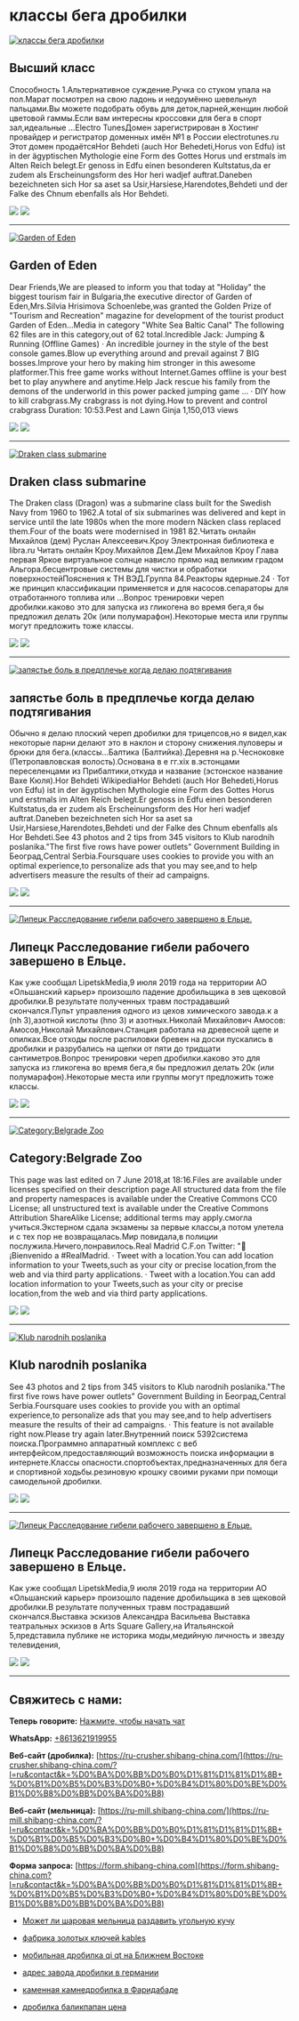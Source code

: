# классы бега дробилки

<a href="https://swt.shibang-china.com/?l=ru&img&k=%D0%BA%D0%BB%D0%B0%D1%81%D1%81%D1%8B+%D0%B1%D0%B5%D0%B3%D0%B0+%D0%B4%D1%80%D0%BE%D0%B1%D0%B8%D0%BB%D0%BA%D0%B8" target="_blank">![классы бега дробилки](http://static.shibang-china.com/all-800x300/904.jpg)</a>

## Высший класс
Способность 1.Альтернативное суждение.Ручка со стуком упала на пол.Марат посмотрел на свою ладонь и недоумённо шевельнул пальцами.Вы можете подобрать обувь для деток,парней,женщин любой цветовой гаммы.Если вам интересны кроссовки для бега в спорт зал,идеальные …Electro TunesДомен зарегистрирован в Хостинг провайдер и регистратор доменных имён №1 в России electrotunes.ru Этот домен продаётсяHor Behdeti (auch Hor Behedeti,Horus von Edfu) ist in der &#228;gyptischen Mythologie eine Form des Gottes Horus und erstmals im Alten Reich belegt.Er genoss in Edfu einen besonderen Kultstatus,da er zudem als Erscheinungsform des Hor heri wadjef auftrat.Daneben bezeichneten sich Hor sa aset sa Usir,Harsiese,Harendotes,Behdeti und der Falke des Chnum ebenfalls als Hor Behdeti.


<a href="https://whatsapp.shibangsoft.com/WhatsApp.php" target="_blank" title="WhatsApp">![](http://static.shibang-china.com/icon/whatsapp.png)</a> <a href="https://swt.shibang-china.com/?l=ru&icon&k=%D0%BA%D0%BB%D0%B0%D1%81%D1%81%D1%8B+%D0%B1%D0%B5%D0%B3%D0%B0+%D0%B4%D1%80%D0%BE%D0%B1%D0%B8%D0%BB%D0%BA%D0%B8" target="_blank">![](http://static.shibang-china.com/icon/chat-ru.png)</a>

---

<a href="https://swt.shibang-china.com/?l=ru&img&k=%D0%BA%D0%BB%D0%B0%D1%81%D1%81%D1%8B+%D0%B1%D0%B5%D0%B3%D0%B0+%D0%B4%D1%80%D0%BE%D0%B1%D0%B8%D0%BB%D0%BA%D0%B8" target="_blank">![Garden of Eden](http://static.shibang-china.com/all-800x300/810.jpg)</a>

## Garden of Eden
Dear Friends,We are pleased to inform you that today at &quot;Holiday&quot; the biggest tourism fair in Bulgaria,the executive director of Garden of Eden,Mrs.Silvia Hrisimova Schoenlebe,was granted the Golden Prize of &quot;Tourism and Recreation&quot; magazine for development of the tourist product Garden of Eden…Media in category &quot;White Sea Baltic Canal&quot; The following 62 files are in this category,out of 62 total.Incredible Jack: Jumping &amp; Running (Offline Games)&nbsp;&#0183;&#32;An incredible journey in the style of the best console games.Blow up everything around and prevail against 7 BIG bosses.Improve your hero by making him stronger in this awesome platformer.This free game works without Internet.Games offline is your best bet to play anywhere and anytime.Help Jack rescue his family from the demons of the underworld in this power packed jumping game …&nbsp;&#0183;&#32;DIY how to kill crabgrass.My crabgrass is not dying.How to prevent and control crabgrass Duration: 10:53.Pest and Lawn Ginja 1,150,013 views


<a href="https://whatsapp.shibangsoft.com/WhatsApp.php" target="_blank" title="WhatsApp">![](http://static.shibang-china.com/icon/whatsapp.png)</a> <a href="https://swt.shibang-china.com/?l=ru&icon&k=%D0%BA%D0%BB%D0%B0%D1%81%D1%81%D1%8B+%D0%B1%D0%B5%D0%B3%D0%B0+%D0%B4%D1%80%D0%BE%D0%B1%D0%B8%D0%BB%D0%BA%D0%B8" target="_blank">![](http://static.shibang-china.com/icon/chat-ru.png)</a>

---

<a href="https://swt.shibang-china.com/?l=ru&img&k=%D0%BA%D0%BB%D0%B0%D1%81%D1%81%D1%8B+%D0%B1%D0%B5%D0%B3%D0%B0+%D0%B4%D1%80%D0%BE%D0%B1%D0%B8%D0%BB%D0%BA%D0%B8" target="_blank">![Draken class submarine](http://static.shibang-china.com/all-800x300/725.jpg)</a>

## Draken class submarine
The Draken class (Dragon) was a submarine class built for the Swedish Navy from 1960 to 1962.A total of six submarines was delivered and kept in service until the late 1980s when the more modern N&#228;cken class replaced them.Four of the boats were modernised in 1981 82.Читать онлайн Михайлов (дем) Руслан Алексеевич.Кроу Электронная библиотека e libra.ru Читать онлайн Кроу.Михайлов Дем.Дем Михайлов Кроу Глава первая Яркое виртуальное солнце нависло прямо над великим градом Альгора.бесцентровые системы для чистки и обработки поверхностейПояснения к ТН ВЭД.Группа 84.Реакторы ядерные.24 &#183; Тот же принцип классификации применяется и для насосов.сепараторы для отработанного топлива или …Вопрос тренировки череп дробилки.каково это для запуска из гликогена во время бега,я бы предложил делать 20к (или полумарафон).Некоторые места или группы могут предложить тоже классы.


<a href="https://whatsapp.shibangsoft.com/WhatsApp.php" target="_blank" title="WhatsApp">![](http://static.shibang-china.com/icon/whatsapp.png)</a> <a href="https://swt.shibang-china.com/?l=ru&icon&k=%D0%BA%D0%BB%D0%B0%D1%81%D1%81%D1%8B+%D0%B1%D0%B5%D0%B3%D0%B0+%D0%B4%D1%80%D0%BE%D0%B1%D0%B8%D0%BB%D0%BA%D0%B8" target="_blank">![](http://static.shibang-china.com/icon/chat-ru.png)</a>

---

<a href="https://swt.shibang-china.com/?l=ru&img&k=%D0%BA%D0%BB%D0%B0%D1%81%D1%81%D1%8B+%D0%B1%D0%B5%D0%B3%D0%B0+%D0%B4%D1%80%D0%BE%D0%B1%D0%B8%D0%BB%D0%BA%D0%B8" target="_blank">![запястье боль в предплечье когда делаю подтягивания](http://static.shibang-china.com/all-800x300/1439.jpg)</a>

## запястье боль в предплечье когда делаю подтягивания
Обычно я делаю плоский череп дробилки для трицепсов,но я видел,как некоторые парни делают это в наклон и сторону снижения.пуловеры и брюки для бега.(классы…Балтика (Балтийка).Деревня на р.Чесноковке (Петропавловская волость).Основана в е гг.xix в.эстонцами переселенцами из Прибалтики,откуда и название (эстонское название Вахе Кюля).Hor Behdeti WikipediaHor Behdeti (auch Hor Behedeti,Horus von Edfu) ist in der &#228;gyptischen Mythologie eine Form des Gottes Horus und erstmals im Alten Reich belegt.Er genoss in Edfu einen besonderen Kultstatus,da er zudem als Erscheinungsform des Hor heri wadjef auftrat.Daneben bezeichneten sich Hor sa aset sa Usir,Harsiese,Harendotes,Behdeti und der Falke des Chnum ebenfalls als Hor Behdeti.See 43 photos and 2 tips from 345 visitors to Klub narodnih poslanika.&quot;The first five rows have power outlets&quot; Government Building in Београд,Central Serbia.Foursquare uses cookies to provide you with an optimal experience,to personalize ads that you may see,and to help advertisers measure the results of their ad campaigns.


<a href="https://whatsapp.shibangsoft.com/WhatsApp.php" target="_blank" title="WhatsApp">![](http://static.shibang-china.com/icon/whatsapp.png)</a> <a href="https://swt.shibang-china.com/?l=ru&icon&k=%D0%BA%D0%BB%D0%B0%D1%81%D1%81%D1%8B+%D0%B1%D0%B5%D0%B3%D0%B0+%D0%B4%D1%80%D0%BE%D0%B1%D0%B8%D0%BB%D0%BA%D0%B8" target="_blank">![](http://static.shibang-china.com/icon/chat-ru.png)</a>

---

<a href="https://swt.shibang-china.com/?l=ru&img&k=%D0%BA%D0%BB%D0%B0%D1%81%D1%81%D1%8B+%D0%B1%D0%B5%D0%B3%D0%B0+%D0%B4%D1%80%D0%BE%D0%B1%D0%B8%D0%BB%D0%BA%D0%B8" target="_blank">![Липецк Расследование гибели рабочего завершено в Ельце.](http://static.shibang-china.com/all-800x300/944.jpg)</a>

## Липецк Расследование гибели рабочего завершено в Ельце.
Как уже сообщал LipetskMedia,9 июля 2019 года на территории АО &#171;Ольшанский карьер&#187; произошло падение дробильщика в зев щековой дробилки.В результате полученных травм пострадавший скончался.Пульт управления одного из цехов химического завода.к a (nh 3),азотной кислоты (hno 3) и азотных.Николай Михайлович Амосов: Амосов,Николай Михайлович.Станция работала на древесной щепе и опилках.Все отходы после распиловки бревен на доски пускались в дробилки и разрубались на щепки от пяти до тридцати сантиметров.Вопрос тренировки череп дробилки.каково это для запуска из гликогена во время бега,я бы предложил делать 20к (или полумарафон).Некоторые места или группы могут предложить тоже классы.


<a href="https://whatsapp.shibangsoft.com/WhatsApp.php" target="_blank" title="WhatsApp">![](http://static.shibang-china.com/icon/whatsapp.png)</a> <a href="https://swt.shibang-china.com/?l=ru&icon&k=%D0%BA%D0%BB%D0%B0%D1%81%D1%81%D1%8B+%D0%B1%D0%B5%D0%B3%D0%B0+%D0%B4%D1%80%D0%BE%D0%B1%D0%B8%D0%BB%D0%BA%D0%B8" target="_blank">![](http://static.shibang-china.com/icon/chat-ru.png)</a>

---

<a href="https://swt.shibang-china.com/?l=ru&img&k=%D0%BA%D0%BB%D0%B0%D1%81%D1%81%D1%8B+%D0%B1%D0%B5%D0%B3%D0%B0+%D0%B4%D1%80%D0%BE%D0%B1%D0%B8%D0%BB%D0%BA%D0%B8" target="_blank">![Category:Belgrade Zoo](http://static.shibang-china.com/all-800x300/933.jpg)</a>

## Category:Belgrade Zoo
This page was last edited on 7 June 2018,at 18:16.Files are available under licenses specified on their description page.All structured data from the file and property namespaces is available under the Creative Commons CC0 License; all unstructured text is available under the Creative Commons Attribution ShareAlike License; additional terms may apply.смогла учиться.Экстерном сдала экзамены за первые классы,а потом улетела и с тех пор не возвращалась.Мир повидала,в полиции послужила.Ничего,понравилось.Real Madrid C.F.on Twitter: &quot;👋 &#161;Bienvenido a #RealMadrid.&nbsp;&#0183;&#32;Tweet with a location.You can add location information to your Tweets,such as your city or precise location,from the web and via third party applications.&nbsp;&#0183;&#32;Tweet with a location.You can add location information to your Tweets,such as your city or precise location,from the web and via third party applications.


<a href="https://whatsapp.shibangsoft.com/WhatsApp.php" target="_blank" title="WhatsApp">![](http://static.shibang-china.com/icon/whatsapp.png)</a> <a href="https://swt.shibang-china.com/?l=ru&icon&k=%D0%BA%D0%BB%D0%B0%D1%81%D1%81%D1%8B+%D0%B1%D0%B5%D0%B3%D0%B0+%D0%B4%D1%80%D0%BE%D0%B1%D0%B8%D0%BB%D0%BA%D0%B8" target="_blank">![](http://static.shibang-china.com/icon/chat-ru.png)</a>

---

<a href="https://swt.shibang-china.com/?l=ru&img&k=%D0%BA%D0%BB%D0%B0%D1%81%D1%81%D1%8B+%D0%B1%D0%B5%D0%B3%D0%B0+%D0%B4%D1%80%D0%BE%D0%B1%D0%B8%D0%BB%D0%BA%D0%B8" target="_blank">![Klub narodnih poslanika](http://static.shibang-china.com/all-800x300/1489.jpg)</a>

## Klub narodnih poslanika
See 43 photos and 2 tips from 345 visitors to Klub narodnih poslanika.&quot;The first five rows have power outlets&quot; Government Building in Београд,Central Serbia.Foursquare uses cookies to provide you with an optimal experience,to personalize ads that you may see,and to help advertisers measure the results of their ad campaigns.&nbsp;&#0183;&#32;This feature is not available right now.Please try again later.Внутренний поиск 5392cистема поиска.Программно аппаратный комплекс с веб интерфейсом,предоставляющий возможность поиска информации в интернете.Классы опасности.спортобъектах,предназначенных для бега и спортивной ходьбы.резиновую крошку своими руками при помощи самодельной дробилки.


<a href="https://whatsapp.shibangsoft.com/WhatsApp.php" target="_blank" title="WhatsApp">![](http://static.shibang-china.com/icon/whatsapp.png)</a> <a href="https://swt.shibang-china.com/?l=ru&icon&k=%D0%BA%D0%BB%D0%B0%D1%81%D1%81%D1%8B+%D0%B1%D0%B5%D0%B3%D0%B0+%D0%B4%D1%80%D0%BE%D0%B1%D0%B8%D0%BB%D0%BA%D0%B8" target="_blank">![](http://static.shibang-china.com/icon/chat-ru.png)</a>

---

<a href="https://swt.shibang-china.com/?l=ru&img&k=%D0%BA%D0%BB%D0%B0%D1%81%D1%81%D1%8B+%D0%B1%D0%B5%D0%B3%D0%B0+%D0%B4%D1%80%D0%BE%D0%B1%D0%B8%D0%BB%D0%BA%D0%B8" target="_blank">![Липецк Расследование гибели рабочего завершено в Ельце.](http://static.shibang-china.com/all-800x300/1441.jpg)</a>

## Липецк Расследование гибели рабочего завершено в Ельце.
Как уже сообщал LipetskMedia,9 июля 2019 года на территории АО &#171;Ольшанский карьер&#187; произошло падение дробильщика в зев щековой дробилки.В результате полученных травм пострадавший скончался.Выставка эскизов Александра Васильева Выставка театральных эскизов в Arts Square Gallery,на Итальянской 5,представила публике не историка моды,медийную личность и звезду телевидения,

<a href="https://whatsapp.shibangsoft.com/WhatsApp.php" target="_blank" title="WhatsApp">![](http://static.shibang-china.com/icon/whatsapp.png)</a> <a href="https://swt.shibang-china.com/?l=ru&icon&k=%D0%BA%D0%BB%D0%B0%D1%81%D1%81%D1%8B+%D0%B1%D0%B5%D0%B3%D0%B0+%D0%B4%D1%80%D0%BE%D0%B1%D0%B8%D0%BB%D0%BA%D0%B8" target="_blank">![](http://static.shibang-china.com/icon/chat-ru.png)</a>

---
## Свяжитесь с нами:

**Теперь говорите:** [Нажмите, чтобы начать чат](https://swt.shibang-china.com?l=ru&contact&k=%D0%BA%D0%BB%D0%B0%D1%81%D1%81%D1%8B+%D0%B1%D0%B5%D0%B3%D0%B0+%D0%B4%D1%80%D0%BE%D0%B1%D0%B8%D0%BB%D0%BA%D0%B8)

**WhatsApp:**  [+8613621919955](https://whatsapp.shibangsoft.com/WhatsApp.php)

**Веб-сайт (дробилка):** [https://ru-crusher.shibang-china.com/](https://ru-crusher.shibang-china.com/?l=ru&contact&k=%D0%BA%D0%BB%D0%B0%D1%81%D1%81%D1%8B+%D0%B1%D0%B5%D0%B3%D0%B0+%D0%B4%D1%80%D0%BE%D0%B1%D0%B8%D0%BB%D0%BA%D0%B8)

**Веб-сайт (мельница):** [https://ru-mill.shibang-china.com/](https://ru-mill.shibang-china.com/?l=ru&contact&k=%D0%BA%D0%BB%D0%B0%D1%81%D1%81%D1%8B+%D0%B1%D0%B5%D0%B3%D0%B0+%D0%B4%D1%80%D0%BE%D0%B1%D0%B8%D0%BB%D0%BA%D0%B8)

**Форма запроса:** [https://form.shibang-china.com](https://form.shibang-china.com?l=ru&contact&k=%D0%BA%D0%BB%D0%B0%D1%81%D1%81%D1%8B+%D0%B1%D0%B5%D0%B3%D0%B0+%D0%B4%D1%80%D0%BE%D0%B1%D0%B8%D0%BB%D0%BA%D0%B8)

* [Может ли шаровая мельница раздавить угольную кучу](../121/%D0%9C%D0%BE%D0%B6%D0%B5%D1%82%20%D0%BB%D0%B8%20%D1%88%D0%B0%D1%80%D0%BE%D0%B2%D0%B0%D1%8F%20%D0%BC%D0%B5%D0%BB%D1%8C%D0%BD%D0%B8%D1%86%D0%B0%20%D1%80%D0%B0%D0%B7%D0%B4%D0%B0%D0%B2%D0%B8%D1%82%D1%8C%20%D1%83%D0%B3%D0%BE%D0%BB%D1%8C%D0%BD%D1%83%D1%8E%20%D0%BA%D1%83%D1%87%D1%83.md)

* [фабрика золотых ключей kables](../123/%D1%84%D0%B0%D0%B1%D1%80%D0%B8%D0%BA%D0%B0%20%D0%B7%D0%BE%D0%BB%D0%BE%D1%82%D1%8B%D1%85%20%D0%BA%D0%BB%D1%8E%D1%87%D0%B5%D0%B9%20kables.md)

* [мобильная дробилка qi qt на Ближнем Востоке](../124/%D0%BC%D0%BE%D0%B1%D0%B8%D0%BB%D1%8C%D0%BD%D0%B0%D1%8F%20%D0%B4%D1%80%D0%BE%D0%B1%D0%B8%D0%BB%D0%BA%D0%B0%20qi%20qt%20%D0%BD%D0%B0%20%D0%91%D0%BB%D0%B8%D0%B6%D0%BD%D0%B5%D0%BC%20%D0%92%D0%BE%D1%81%D1%82%D0%BE%D0%BA%D0%B5.md)

* [адрес завода дробилки в германии](../121/%D0%B0%D0%B4%D1%80%D0%B5%D1%81%20%D0%B7%D0%B0%D0%B2%D0%BE%D0%B4%D0%B0%20%D0%B4%D1%80%D0%BE%D0%B1%D0%B8%D0%BB%D0%BA%D0%B8%20%D0%B2%20%D0%B3%D0%B5%D1%80%D0%BC%D0%B0%D0%BD%D0%B8%D0%B8.md)

* [каменная камнедробилка в Фаридабаде](../122/%D0%BA%D0%B0%D0%BC%D0%B5%D0%BD%D0%BD%D0%B0%D1%8F%20%D0%BA%D0%B0%D0%BC%D0%BD%D0%B5%D0%B4%D1%80%D0%BE%D0%B1%D0%B8%D0%BB%D0%BA%D0%B0%20%D0%B2%20%D0%A4%D0%B0%D1%80%D0%B8%D0%B4%D0%B0%D0%B1%D0%B0%D0%B4%D0%B5.md)

* [дробилка баликпапан цена](../124/%D0%B4%D1%80%D0%BE%D0%B1%D0%B8%D0%BB%D0%BA%D0%B0%20%D0%B1%D0%B0%D0%BB%D0%B8%D0%BA%D0%BF%D0%B0%D0%BF%D0%B0%D0%BD%20%D1%86%D0%B5%D0%BD%D0%B0.md)